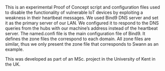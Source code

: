 This is an experimental Proof of Concept script and configuration files used to disable the functionality of vulnerable IoT devices by exploiting a weakness in their heartbeat messages.
We used Bind9 DNS server and set it as the primary server of our LAN. We configured it to respond to the DNS queries from the hubs with our machine’s address instead of the heartbeat server. The named.confi file is the main configuration file of Bind9. It defines the zone files the correspond to each domain.
All zone files are similar, thus we only present the zone file that corresponds to Swann as an example.

This was developed as part of an MSc. project in the University of Kent in the UK.
